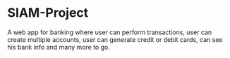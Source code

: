 # SIAM-Project
A web app for banking where user can perform transactions, user can create multiple accounts, user can generate credit or debit cards, can see his bank info and many more to  go.
